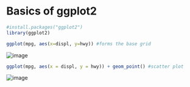 # Basics of ggplot2
```r
#install.packages("ggplot2")
library(ggplot2)
```
```r
ggplot(mpg, aes(x=displ, y=hwy)) #forms the base grid
```
![image](https://user-images.githubusercontent.com/60386381/124109893-40f16700-da85-11eb-91b4-f7fa0ddfa1c0.png)

```r
ggplot(mpg, aes(x = displ, y = hwy)) + geom_point() #scatter plot
```
![image](https://user-images.githubusercontent.com/60386381/124110054-71390580-da85-11eb-93e2-0fb58e677f45.png)
